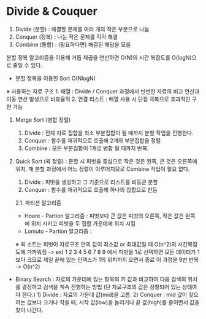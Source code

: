 # Divide & Couquer 

1) Divide (분할) :  해결할 문제를 여러 개의 작은 부분으로 나눔
2) Conquer (정복) : 나눈 작은 문제를 각각 해결
3) Combine (통합) : (필요하다면) 해결된 해답을 모음

 분할 정복 알고리즘을 이용해 거듭 제곱을 연산하면 O(N)의 시간 복잡도를 O(logN)으로 줄일 수 있다.

- 분할 정복을 이용힌 Sort O(NlogN)

※ 사용하는 자료 구조 
      1. 배열 : Divide / Conquer 과정에서 빈번한 자료의 비교 연산과 이동 연산 발생으로 비효율적
      2. 연결 리스트 : 배열 사용 시 단점 극복으로 효과적인 구현 가능
  
1. Merge Sort (병합 정렬)
   1) Divide : 전체 자료 집합을 최소 부분집합이 될 때까지 분할 작업을 진행한다.
   2) Conquer : 함수를 재귀적으로 호출해 2개의 부분집합을 정렬 
   3) Combine :  모든 부분집합이 1개로 병합 될 때까지 반복.
    
2. Quick Sort (퀵 정렬) : 분할 시 피벗을 중심으로 작은 것은 왼쪽, 큰 것은 오른쪽에 위치, 매 분할 과정에서 어느 정렬이 이루어지므로 Combine 작업이 필요 없다.
    1) Divide : 피벗을 생성하고 그 기준으로 리스트를 비등균 분할
    2) Conquer : 함수를 재귀적으로 호출해 하나의 집합으로 만듬 

   2.1. 파티션 알고리즘
     - Hoare - Partion 알고리즘  : 피벗보다 큰 값은 피벗의 오른쪽, 작은 값은 왼쪽에 위치 시키고 피벗을 두 집합 가운데에 위치 시킴
     - Lomuto - Partion 알고리즘 : 

   ※ 퀵 소트는 피벗이 자료구조 안의 값이 최소값 or 최대값일 때 O(n^2)의 시간복잡도에 가까워짐
     -> ex) 1 2 3 4 5 6 7 8 9 에서 피벗을 1로 선택하면 모든 데이터가 1보다 크므로 제일 끝에 있는 인덱스가 1의 위치까지 오면서 종료
              이 과정을 9번 반복 -> O(n^2)

- Binary Search : 자료의 가운데에 있는 항목의 키 값과 비교하여 다음 검색의 위치를 결정하고 검색을 계속 진행하는 방법
    (단 자료구조의 값은 정렬되어 있는 상태여야 한다.)
      1) Divide : 자료의 가운데 값(mid)을 고름.
      2) Conquer : mid 값이 찾으려는 값보다 크거나 작을 때, 시작 값(low)을 늘리거나 끝 값(high)를 줄이면서 값을 찾아 나간다.             
